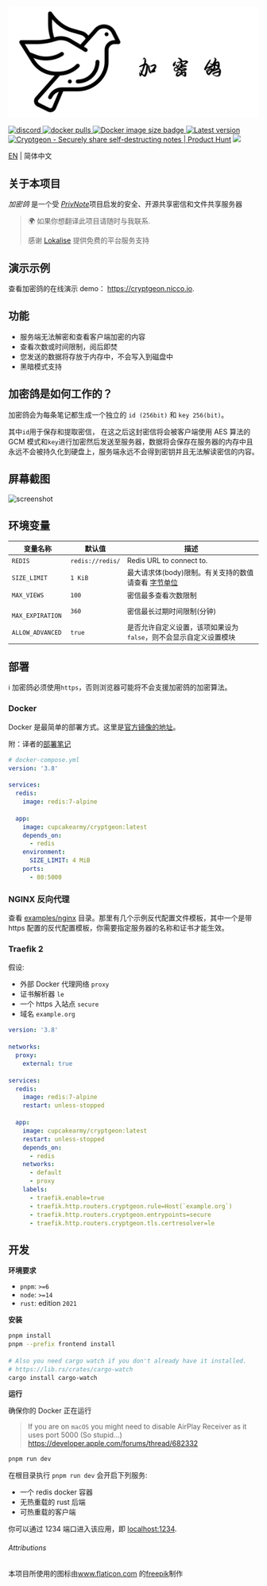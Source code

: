 <p align="center">
  <img src="./design/Github_zh-CN.png" alt="logo">
</p>

<a href="https://discord.gg/nuby6RnxZt">
  <img alt="discord" src="https://img.shields.io/discord/252403122348097536?style=for-the-badge" />
  <img alt="docker pulls" src="https://img.shields.io/docker/pulls/cupcakearmy/cryptgeon?style=for-the-badge" />
  <img alt="Docker image size badge" src="https://img.shields.io/docker/image-size/cupcakearmy/cryptgeon?style=for-the-badge" />
  <img alt="Latest version" src="https://img.shields.io/github/v/release/cupcakearmy/cryptgeon?style=for-the-badge" />
</a>

<br/>
<a href="https://www.producthunt.com/posts/cryptgeon?utm_source=badge-featured&utm_medium=badge&utm_souce=badge-cryptgeon" target="_blank"><img src="https://api.producthunt.com/widgets/embed-image/v1/featured.svg?post_id=295189&theme=light" alt="Cryptgeon - Securely share self-destructing notes | Product Hunt" height="50" /></a>
<a href=""><img src="./.github/lokalise.png" height="50">
<br/>

[EN](README.md) | 简体中文

## 关于本项目

_加密鸽_ 是一个受 [_PrivNote_](https://privnote.com)项目启发的安全、开源共享密信和文件共享服务器

> 🌍 如果你想翻译此项目请随时与我联系.
>
> 感谢 [Lokalise](https://lokalise.com/) 提供免费的平台服务支持

## 演示示例

查看加密鸽的在线演示 demo： https://cryptgeon.nicco.io.

## 功能

- 服务端无法解密和查看客户端加密的内容
- 查看次数或时间限制，阅后即焚
- 您发送的数据将存放于内存中，不会写入到磁盘中
- 黑暗模式支持

## 加密鸽是如何工作的？

加密鸽会为每条笔记都生成一个独立的 <code>id (256bit)</code> 和 <code>key 256(bit)</code>。

其中<code>id</code>用于保存和提取密信， 在这之后这封密信将会被客户端使用 AES 算法的 GCM 模式和`key`进行加密然后发送至服务器，数据将会保存在服务器的内存中且永远不会被持久化到硬盘上，服务端永远不会得到密钥并且无法解读密信的内容。

## 屏幕截图

![screenshot](./design/Screens.png)

## 环境变量

| 变量名称          | 默认值           | 描述                                                                              |
| ----------------- | ---------------- | --------------------------------------------------------------------------------- |
| `REDIS`           | `redis://redis/` | Redis URL to connect to.                                                          |
| `SIZE_LIMIT`      | `1 KiB`          | 最大请求体(body)限制。有关支持的数值请查看 [字节单位](https://docs.rs/byte-unit/) |
| `MAX_VIEWS`       | `100`            | 密信最多查看次数限制                                                              |
| ` MAX_EXPIRATION` | `360`            | 密信最长过期时间限制(分钟)                                                        |
| `ALLOW_ADVANCED`  | `true`           | 是否允许自定义设置，该项如果设为`false`，则不会显示自定义设置模块                 |

## 部署

ℹ️ 加密鸽必须使用`https`，否则浏览器可能将不会支援加密鸽的加密算法。

### Docker

Docker 是最简单的部署方式。这里是[官方镜像的地址](https://hub.docker.com/r/cupcakearmy/cryptgeon)。

附：译者的[部署笔记](https://www.hash070.top/archives/cryptgeon-docker-deploy.html)

```yaml
# docker-compose.yml
version: '3.8'

services:
  redis:
    image: redis:7-alpine

  app:
    image: cupcakearmy/cryptgeon:latest
    depends_on:
      - redis
    environment:
      SIZE_LIMIT: 4 MiB
    ports:
      - 80:5000
```

### NGINX 反向代理

查看 [examples/nginx](https://github.com/cupcakearmy/cryptgeon/tree/main/examples/nginx) 目录。那里有几个示例反代配置文件模板，其中一个是带 https 配置的反代配置模板，你需要指定服务器的名称和证书才能生效。

### Traefik 2

假设:

- 外部 Docker 代理网络 `proxy`
- 证书解析器 `le`
- 一个 https 入站点 `secure`
- 域名 `example.org`

```yaml
version: '3.8'

networks:
  proxy:
    external: true

services:
  redis:
    image: redis:7-alpine
    restart: unless-stopped

  app:
    image: cupcakearmy/cryptgeon:latest
    restart: unless-stopped
    depends_on:
      - redis
    networks:
      - default
      - proxy
    labels:
      - traefik.enable=true
      - traefik.http.routers.cryptgeon.rule=Host(`example.org`)
      - traefik.http.routers.cryptgeon.entrypoints=secure
      - traefik.http.routers.cryptgeon.tls.certresolver=le
```

## 开发

**环境要求**

- `pnpm`: `>=6`
- `node`: `>=14`
- `rust`: edition `2021`

**安装**

```bash
pnpm install
pnpm --prefix frontend install

# Also you need cargo watch if you don't already have it installed.
# https://lib.rs/crates/cargo-watch
cargo install cargo-watch
```

**运行**

确保你的 Docker 正在运行

> If you are on `macOS` you might need to disable AirPlay Receiver as it uses port 5000 (So stupid...)
> https://developer.apple.com/forums/thread/682332

```bash
pnpm run dev
```

在根目录执行 `pnpm run dev` 会开启下列服务:

- 一个 redis docker 容器
- 无热重载的 rust 后端
- 可热重载的客户端

你可以通过 1234 端口进入该应用，即 [localhost:1234](http://localhost:1234).

###### Attributions

本项目所使用的图标由<a href="https://www.flaticon.com/" title="Flaticon">www.flaticon.com 的<a href="https://www.freepik.com" title="Freepik">freepik</a>制作</a>
